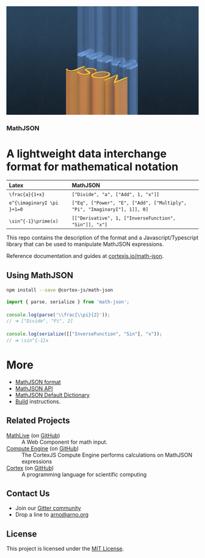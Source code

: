<div align="center">
    <img alt="math live" src="assets/math-json.jpg?raw=true">
</div>

<h3><strong>MathJSON</strong></h3>
<h1>A lightweight data interchange format for mathematical
notation</h1>

| Latex                      | MathJSON                                                                  |
| :------------------------- | :------------------------------------------------------------------------ |
| `\frac{a}{1+x}`            | `["Divide", "a", ["Add", 1, "x"]]`                                        |
| `e^{\imaginaryI \pi }+1=0` | `["Eq", ["Power", "E", ["Add", ["Multiply", "Pi", "ImaginaryI"], 1]], 0]` |
| `\sin^{-1}\prime(x)`       | `[["Derivative", 1, ["InverseFunction", "Sin"]], "x"]`                    |

This repo contains the description of the format and a Javascript/Typescript
library that can be used to manipulate MathJSON expressions.

Reference documentation and guides at
[cortexjs.io/math-json](https://cortexjs.io/math-json/).

## Using MathJSON

```bash
npm install --save @cortex-js/math-json
```

```js
import { parse, serialize } from 'math-json';

console.log(parse('\\frac{\\pi}{2}'));
// ➔ ["Divide", "Pi", 2]

console.log(serialize([["InverseFunction", "Sin"], "x"));
// ➔ \sin^{-1}x

```

# More

- [MathJSON format](https://cortexjs.io/guides/math-json-format/)
- [MathJSON API](https://cortexjs.io/docs/mathjson/)
- [MathJSON Default Dictionary](https://cortexjs.io/guides/math-json-dictionary/)
- [Build](BUILD.md) instructions.

## Related Projects

<dl>
  <dt><a href="https://cortexjs.io/mathlive">MathLive</a> (on <a href="https://github.com/arnog/mathlive">GitHub</a>)</dt>
  <dd>A Web Component for math input.</dd>  
  <dt><a href="https://cortexjs.io/compute-engine">Compute Engine</a> (on <a href="https://github.com/cortex-js/math-json/tree/master/src/compute-engine">GitHub</a>)</dt>
  <dd>The CortexJS Compute Engine performs calculations on MathJSON expressions</dd>  
  <dt><a href="https://cortexjs.io/cortex">Cortex</a> (on <a href="https://github.com/cortex-js/math-json/tree/master/src/cortex">GitHub</a>)</dt>
  <dd>A programming language for scientific computing</dd>  
</dl>

## Contact Us

- Join our [Gitter community](https://gitter.im/cortex-js/community)
- Drop a line to arno@arno.org

## License

This project is licensed under the [MIT License](LICENSE.txt).
